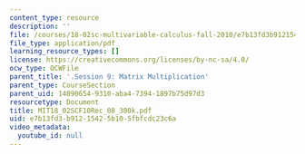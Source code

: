 ```yaml
---
content_type: resource
description: ''
file: /courses/18-02sc-multivariable-calculus-fall-2010/e7b13fd3b91215425b105fbfcdc23c6a_MIT18_02SCF10Rec_08_300k.pdf
file_type: application/pdf
learning_resource_types: []
license: https://creativecommons.org/licenses/by-nc-sa/4.0/
ocw_type: OCWFile
parent_title: '.Session 9: Matrix Multiplication'
parent_type: CourseSection
parent_uid: 14090654-9310-aba4-7394-1897b75d97d3
resourcetype: Document
title: MIT18_02SCF10Rec_08_300k.pdf
uid: e7b13fd3-b912-1542-5b10-5fbfcdc23c6a
video_metadata:
  youtube_id: null
---
```

